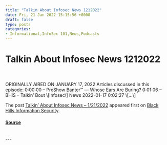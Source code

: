 ```yaml
---
title: "Talkin About Infosec News 1212022"
date: Fri, 21 Jan 2022 15:15:56 +0000
draft: false
type: posts
categories: 
- Informational,InfoSec 101,News,Podcasts
---
```

# Talkin About Infosec News 1212022

<br/>

<br/>
ORIGINALLY AIRED ON JANUARY 17, 2022 Articles discussed in this episode: 0:00:00 – PreShow Banter™ — Whose Ears Are Buring? 0:01:06 – BHIS – Talkin’ Bout \[infosec\] News 2022-01-17 0:02:27 \[…\]

The post [Talkin’ About Infosec News – 1/21/2022](https://www.blackhillsinfosec.com/talkin-about-infosec-news-1-21-2022/) appeared first on [Black Hills Information Security](https://www.blackhillsinfosec.com).

#### [Source](https://www.blackhillsinfosec.com/talkin-about-infosec-news-1-21-2022/)

<br/>
---
